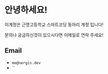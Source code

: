 # 안녕하세요!

이계정은 근명고등학교 스마트코딩 동아리 계정 입니다!

문의나 궁금하신것이 있으시다면 이메일로 연락 주세요!

## Email
- `me@nergis.dev`
- ``
